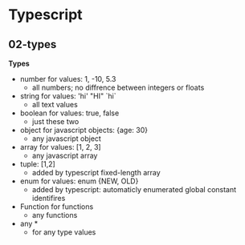 # Typescript 
## 02-types 
**Types**
- number for values: 1, -10, 5.3
  - all numbers; no diffrence between integers or floats
- string for values: 'hi' "HI" \`hi\`
  - all text values
- boolean for values: true, false
  - just these two
- object for javascript objects: {age: 30}
  - any javascript object
- array for values: \[1, 2, 3\]
  - any javascript array
- tuple: \[1,2\]
  - added by typescript fixed-length array
- enum for values: enum \{NEW, OLD\} 
  - added by typescript: automaticly enumerated global constant identifires
- Function for functions
  - any functions
- any *
  - for any type values           